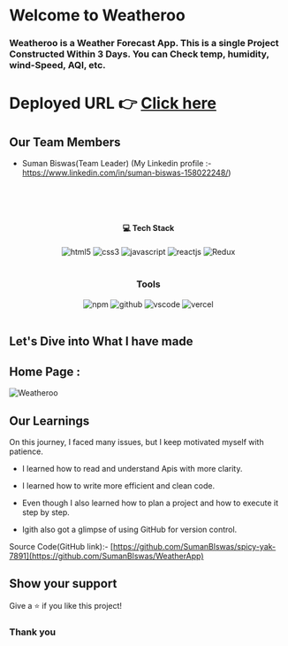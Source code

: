 # Welcome to Weatheroo

<h3>Weatheroo is a Weather Forecast App. This is a single Project Constructed Within 3 Days. You can Check temp, humidity, wind-Speed, AQI, etc.
</h3>

# Deployed URL 👉 [Click here](https://weatheroo.vercel.app/)

## Our Team Members

- Suman Biswas(Team Leader) (My Linkedin profile :- https://www.linkedin.com/in/suman-biswas-158022248/)

  <br/>

<br/>
<h4 align="center">💻 Tech Stack</h4>
 <div align="center">
 <img src = "https://img.shields.io/badge/html5-%23E34F26.svg?style=for-the-badge&logo=html5&logoColor=white" align="center" alt="html5">
 <img src = "https://img.shields.io/badge/css3-%231572B6.svg?style=for-the-badge&logo=css3&logoColor=white" align="center" alt="css3">
 <img src="https://img.shields.io/badge/javascript-%23323330.svg?style=for-the-badge&logo=javascript&logoColor=%23F7DF1E"  align="center" alt="javascript" />
 <img src="https://img.shields.io/badge/React-20232A?style=for-the-badge&logo=react&logoColor=61DAFB"  align="center" alt="reactjs" />
 <img src="https://img.shields.io/badge/redux-%23593d88.svg?style=for-the-badge&logo=redux&logoColor=white"  align="center" alt="Redux" />
</div>
<br/>

<div align="center"><h3 align="center">Tools</h3> 
  <img src = "https://img.shields.io/badge/NPM-%23000000.svg?style=for-the-badge&logo=npm&logoColor=white" align="center" alt="npm">
  <img src="https://img.shields.io/badge/GitHub-100000?style=for-the-badge&logo=github&logoColor=white"  align="center" alt="github"/>
   <img src="https://img.shields.io/badge/Visual%20Studio-5C2D91.svg?style=for-the-badge&logo=visual-studio&logoColor=white"  align="center" alt="vscode"/>
    <img src="https://img.shields.io/badge/vercel-%23000000.svg?style=for-the-badge&logo=vercel&logoColor=white"  align="center" alt="vercel"/>
</div>
<br/>

## Let's Dive into What I have made

## Home Page :

![Weatheroo](https://github.com/SumanBlswas/WeatherApp/assets/112753516/5cc0c5ff-a188-4ea3-a39f-ccef0626a333)

## Our Learnings

On this journey, I faced many issues, but I keep motivated myself with patience.

- I learned how to read and understand Apis with more clarity.

- I learned how to write more efficient and clean code.

- Even though I also learned how to plan a project and how to execute it step by step.

- Igith also got a glimpse of using GitHub for version control.

Source Code(GitHub link):- [https://github.com/SumanBlswas/spicy-yak-7891](https://github.com/SumanBlswas/WeatherApp)

## Show your support

Give a ⭐️ if you like this project!

### Thank you
